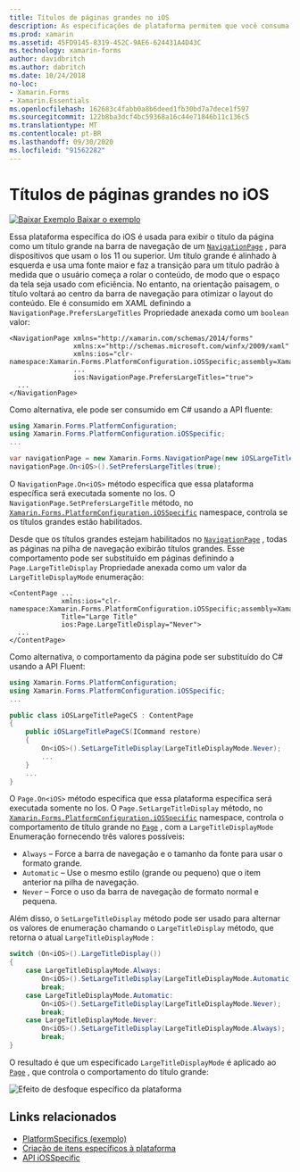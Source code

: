 ```yaml
---
title: Títulos de páginas grandes no iOS
description: As especificações de plataforma permitem que você consuma a funcionalidade que só está disponível em uma plataforma específica, sem implementar renderizadores ou efeitos personalizados. Este artigo explica como consumir a plataforma do iOS específica que exibe o título da página como um título grande na barra de navegação de um NavigationPage.
ms.prod: xamarin
ms.assetid: 45FD9145-8319-452C-9AE6-624431A4D43C
ms.technology: xamarin-forms
author: davidbritch
ms.author: dabritch
ms.date: 10/24/2018
no-loc:
- Xamarin.Forms
- Xamarin.Essentials
ms.openlocfilehash: 162683c4fabb0a8b6deed1fb30bd7a7dece1f597
ms.sourcegitcommit: 122b8ba3dcf4bc59368a16c44e71846b11c136c5
ms.translationtype: MT
ms.contentlocale: pt-BR
ms.lasthandoff: 09/30/2020
ms.locfileid: "91562282"
---
```

# <a name="large-page-titles-on-ios"></a>Títulos de páginas grandes no iOS

[![Baixar Exemplo](~/media/shared/download.png) Baixar o exemplo](https://docs.microsoft.com/samples/xamarin/xamarin-forms-samples/userinterface-platformspecifics)

Essa plataforma específica do iOS é usada para exibir o título da página como um título grande na barra de navegação de um [`NavigationPage`](xref:Xamarin.Forms.NavigationPage) , para dispositivos que usam o Ios 11 ou superior. Um título grande é alinhado à esquerda e usa uma fonte maior e faz a transição para um título padrão à medida que o usuário começa a rolar o conteúdo, de modo que o espaço da tela seja usado com eficiência. No entanto, na orientação paisagem, o título voltará ao centro da barra de navegação para otimizar o layout do conteúdo. Ele é consumido em XAML definindo a `NavigationPage.PrefersLargeTitles` Propriedade anexada como um `boolean` valor:

```xaml
<NavigationPage xmlns="http://xamarin.com/schemas/2014/forms"
                xmlns:x="http://schemas.microsoft.com/winfx/2009/xaml"
                xmlns:ios="clr-namespace:Xamarin.Forms.PlatformConfiguration.iOSSpecific;assembly=Xamarin.Forms.Core"
                ...
                ios:NavigationPage.PrefersLargeTitles="true">
  ...
</NavigationPage>
```

Como alternativa, ele pode ser consumido em C# usando a API fluente:

```csharp
using Xamarin.Forms.PlatformConfiguration;
using Xamarin.Forms.PlatformConfiguration.iOSSpecific;
...

var navigationPage = new Xamarin.Forms.NavigationPage(new iOSLargeTitlePageCS());
navigationPage.On<iOS>().SetPrefersLargeTitles(true);
```

O `NavigationPage.On<iOS>` método especifica que essa plataforma específica será executada somente no Ios. O `NavigationPage.SetPrefersLargeTitle` método, no [`Xamarin.Forms.PlatformConfiguration.iOSSpecific`](xref:Xamarin.Forms.PlatformConfiguration.iOSSpecific) namespace, controla se os títulos grandes estão habilitados.

Desde que os títulos grandes estejam habilitados no [`NavigationPage`](xref:Xamarin.Forms.NavigationPage) , todas as páginas na pilha de navegação exibirão títulos grandes. Esse comportamento pode ser substituído em páginas definindo a `Page.LargeTitleDisplay` Propriedade anexada como um valor da `LargeTitleDisplayMode` enumeração:

```xaml
<ContentPage ...
             xmlns:ios="clr-namespace:Xamarin.Forms.PlatformConfiguration.iOSSpecific;assembly=Xamarin.Forms.Core"
             Title="Large Title"
             ios:Page.LargeTitleDisplay="Never">
  ...
</ContentPage>
```

Como alternativa, o comportamento da página pode ser substituído do C# usando a API Fluent:

```csharp
using Xamarin.Forms.PlatformConfiguration;
using Xamarin.Forms.PlatformConfiguration.iOSSpecific;
...

public class iOSLargeTitlePageCS : ContentPage
{
    public iOSLargeTitlePageCS(ICommand restore)
    {
        On<iOS>().SetLargeTitleDisplay(LargeTitleDisplayMode.Never);
        ...
    }
    ...
}
```

O `Page.On<iOS>` método especifica que essa plataforma específica será executada somente no Ios. O `Page.SetLargeTitleDisplay` método, no [`Xamarin.Forms.PlatformConfiguration.iOSSpecific`](xref:Xamarin.Forms.PlatformConfiguration.iOSSpecific) namespace, controla o comportamento de título grande no [`Page`](xref:Xamarin.Forms.Page) , com a `LargeTitleDisplayMode` Enumeração fornecendo três valores possíveis:

- `Always` – Force a barra de navegação e o tamanho da fonte para usar o formato grande.
- `Automatic` – Use o mesmo estilo (grande ou pequeno) que o item anterior na pilha de navegação.
- `Never` – Force o uso da barra de navegação de formato normal e pequena.

Além disso, o `SetLargeTitleDisplay` método pode ser usado para alternar os valores de enumeração chamando o `LargeTitleDisplay` método, que retorna o atual `LargeTitleDisplayMode` :

```csharp
switch (On<iOS>().LargeTitleDisplay())
{
    case LargeTitleDisplayMode.Always:
        On<iOS>().SetLargeTitleDisplay(LargeTitleDisplayMode.Automatic);
        break;
    case LargeTitleDisplayMode.Automatic:
        On<iOS>().SetLargeTitleDisplay(LargeTitleDisplayMode.Never);
        break;
    case LargeTitleDisplayMode.Never:
        On<iOS>().SetLargeTitleDisplay(LargeTitleDisplayMode.Always);
        break;
}
```

O resultado é que um especificado `LargeTitleDisplayMode` é aplicado ao [`Page`](xref:Xamarin.Forms.Page) , que controla o comportamento do título grande:

![Efeito de desfoque específico da plataforma](page-large-title-images/large-title.png)

## <a name="related-links"></a>Links relacionados

- [PlatformSpecifics (exemplo)](/samples/xamarin/xamarin-forms-samples/userinterface-platformspecifics)
- [Criação de itens específicos à plataforma](~/xamarin-forms/platform/platform-specifics/index.md#creating-platform-specifics)
- [API iOSSpecific](xref:Xamarin.Forms.PlatformConfiguration.iOSSpecific)